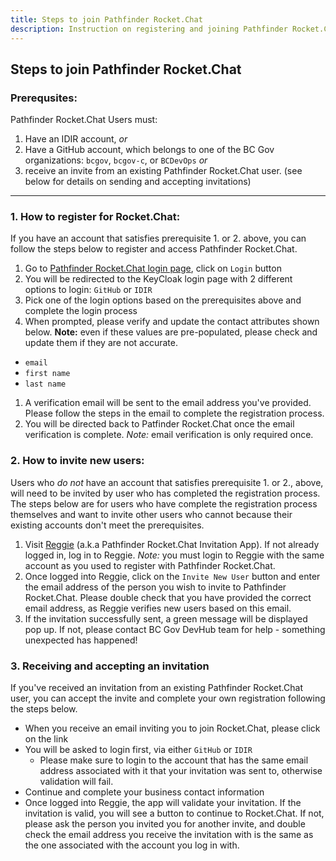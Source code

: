 ```yaml
---
title: Steps to join Pathfinder Rocket.Chat
description: Instruction on registering and joining Pathfinder Rocket.Chat
---
```


## Steps to join Pathfinder Rocket.Chat

### Prerequsites:

Pathfinder Rocket.Chat Users must:

1. Have an IDIR account, *or*
2. Have a GitHub account, which belongs to one of the BC Gov organizations: `bcgov`, `bcgov-c`, or `BCDevOps` *or*
3. receive an invite from an existing Pathfinder Rocket.Chat user. (see below for details on sending and accepting invitations)

---
### 1. How to register for Rocket.Chat:

If you have an account that satisfies prerequisite 1. or 2. above, you can follow the steps below to register and access Pathfinder Rocket.Chat.  

1. Go to [Pathfinder Rocket.Chat login page](https://chat.pathfinder.gov.bc.ca/), click on `Login` button
1. You will be redirected to the KeyCloak login page with 2 different options to login: `GitHub` or `IDIR`
1. Pick one of the login options based on the prerequisites above and complete the login process 
1. When prompted, please verify and update the contact attributes shown below. **Note:** even if these values are pre-populated,  please check and update them if they are not accurate.
  - `email`
  - `first name`
  - `last name`
1. A verification email will be sent to the email address you've provided. Please follow the steps in the email to complete the registration process.
1. You will be directed back to Patfinder Rocket.Chat once the email verification is complete. *Note:* email verification is only required once.

### 2. How to invite new users:

Users who *do not* have an account that satisfies prerequisite 1. or 2., above, will need to be invited by user who has completed the registration process.  The steps below are for users who have complete the registration process themselves and want to invite other users who cannot because their existing accounts don't meet the prerequisites.  

1. Visit [Reggie](https://reggie.pathfinder.gov.bc.ca/) (a.k.a Pathfinder Rocket.Chat Invitation App). If not already logged in, log in to Reggie. *Note:* you must login to Reggie with the same account as you used to register with Pathfinder Rocket.Chat.
1. Once logged into Reggie, click on the `Invite New User` button and enter the email address of the person you wish to invite to Pathfinder Rocket.Chat.  Please double check that you have provided the correct email address, as Reggie verifies new users based on this email.
1. If the invitation successfully sent, a green message will be displayed pop up. If not, please contact BC Gov DevHub team for help - something unexpected has happened!

### 3. Receiving and accepting an invitation

If you've received an invitation from an existing Pathfinder Rocket.Chat user, you can accept the invite and complete your own registration following the steps below.  

- When you receive an email inviting you to join Rocket.Chat, please click on the link
- You will be asked to login first, via either `GitHub` or `IDIR`
  - Please make sure to login to the account that has the same email address associated with it that your invitation was sent to, otherwise validation will fail.
- Continue and complete your business contact information
- Once logged into Reggie, the app will validate your invitation. If the invitation is valid, you will see a button to continue to Rocket.Chat. If not, please ask the person you invited you for another invite, and double check the email address you receive the invitation with is the same as the one associated with the account you log in with.

